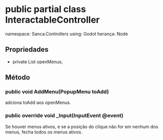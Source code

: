# public partial class InteractableController
namespace: Sanca.Controllers
using: Godot
herança: Node

## Propriedades
- private List<PopupMenu> openMenus;
## Método
### public void AddMenu(PopupMenu toAdd)
adciona toAdd aos openMenus.

### public override void _Input(InputEvent @event)
Se houver menus ativos, e se a posição do clique não for em nenhum dos menus, fecha todos os menus ativos.  